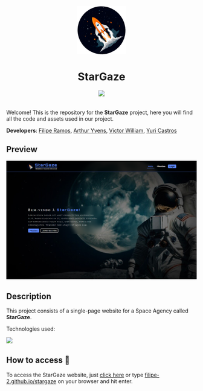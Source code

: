 <div align="center">
    <img src="./assets/imgs/logo.png" height="128">
    <h1 align="center">StarGaze</h1>
    <a href="https://github.com/filipe-2/stargaze/blob/main/README.md"><img src="https://img.shields.io/badge/Ler_em-portugu%C3%AAs-blue"/></a>
</div>
<br>

Welcome! This is the repository for the **StarGaze** project, here you will find all the code and assets used in our project.

**Developers**: [Filipe Ramos](https://github.com/filipe-2), [Arthur Yvens](https://github.com/GOW-GuanYu), [Victor William](https://github.com/WillSouza21), [Yuri Castros](https://github.com/YuriCastroS)

## Preview

![Preview](./assets/imgs/preview.png)

## Description

This project consists of a single-page website for a Space Agency called **StarGaze**.

Technologies used:

<img src="https://skillicons.dev/icons?i=html,css,js,python,flask,git&theme=dark" />

## How to access 🔗

To access the StarGaze website, just [click here](https://filipe-2.github.io/stargaze/) or type [filipe-2.github.io/stargaze](https://filipe-2.github.io/stargaze/) on your browser and hit enter.
